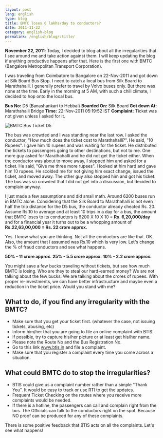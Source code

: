 ```yaml
---
layout: post
lang: english
type: blog
title: BMTC loses 6 lakhs/day to conductors?
date: 2011-11-22
category: english-blog
permalink: /english/blog/:title/
---
```


**November 22, 2011**: Today, I decided to blog about all the irregularities that I see around me and take action against them. I will keep updating the blog if anything productive happens after that. Here is the first one with BMTC (Bangalore Metropolitan Transport Corporation).

I was traveling from Coimbatore to Bangalore on 22-Nov-2011 and got down at Silk Board Bus Stop. I need to catch a local bus from Silk Board to Marathahalli. I generally prefer to travel by Volvo buses only. But there was none at the time. Early in the morning at 5 AM, with such a chill climate, I decided to hop onto the local bus.

**Bus No:** D5 (Banashankari to Hebbal)
**Boarded On:** Silk Board
**Got down At:** Marathahalli Bridge
**Time:** 22-Nov-2011 05:19:52 IST
**Complaint:** Ticket was not given unless I asked for it.

![BMTC Bus Ticket D5]({{site[include.lang][include.type].downloads}}/bmtc-bus-ticket-d5.jpg)

The bus was crowded and I was standing near the last row. I asked the conductor, "How much does the ticket cost to Marathahalli?". He said, "10 Rupees". I gave him 10 rupees and was waiting for the ticket. He distributed the tickets to passengers going to other destinations, but not to me. One more guy asked for Marathahalli and he did not get the ticket either. When the conductor was about to move away, I stopped him and asked for a ticket. He said, "Give me three more rupees". I looked at him hard and gave him 10 rupees. He scolded me for not giving him exact change, issued the ticket, and moved away. The other guy also stopped him and got his ticket. The bus was so crowded that I did not get into a discussion, but decided to complain anyway.

I just made a few assumptions and did small math. Around 6200 buses run in BMTC alone. Considering that the Silk Board to Marathahalli is not even half the trip distance for the D5 bus, the conductor already cheated Rs. 20. Assume Rs.10 to average and at least 10 trips in a day for a bus, the amount that BMTC loses to its conductors is 6200 X 10 X 10 = **Rs. 6,20,000/day** and for a financial year it turns out to be a whopping amount of **Rs.22,63,00,000 = Rs. 22 crore approx.**

Yes. I know what you are thinking. Not all the conductors are like that. OK. Also, the amount that I assumed was Rs.10 which is very low. Let's change the % of fraud conductors and see what happens.

**50% - 11 crore approx.**
**25% - 5.5 crore approx.**
**10% - 2.2 crore approx.**

You might save a few bucks traveling without tickets, but see how much BMTC is losing. Who are they to steal our hard-earned money? We are not talking about the few bucks. We are talking about the crores of rupees. With proper re-investments, we can have better infrastructure and maybe even a reduction in the ticket price. Would you stand with me?

## What to do, if you find any irregularity with the BMTC?

* Make sure that you get your ticket first. (whatever the case, not issuing tickets, abusing, etc)
* Inform him/her that you are going to file an online complaint with BTIS.
* If possible, try to capture his/her picture or at least get his/her name.
* Please note the Route No and the Bus Registration No.
* Go to this link www.btis.in and file a complaint.
* Make sure that you register a complaint every time you come across a situation.

## What could BMTC do to stop the irregularities?

* BTIS could give us a complaint number rather than a simple "Thank You". It would be easy to track or use RTI to get the updates.
* Frequent Ticket Checking on the routes where you receive more complaints would be needed.
* If there is a hotline, the passengers can call and complain right from the bus. The Officials can talk to the conductors right on the spot. Because NO proof can be produced for any of these complaints.

There is some positive feedback that BTIS acts on all the complaints. Let's see what happens!
